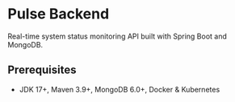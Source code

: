 # Pulse Backend

Real-time system status monitoring API built with Spring Boot and MongoDB.

## Prerequisites

- JDK 17+, Maven 3.9+, MongoDB 6.0+, Docker & Kubernetes

